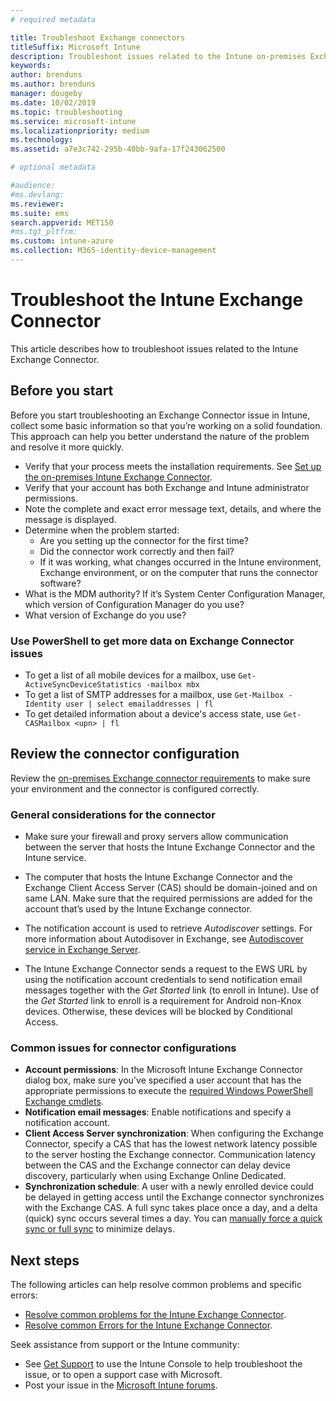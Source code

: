 ```yaml
---
# required metadata

title: Troubleshoot Exchange connectors
titleSuffix: Microsoft Intune
description: Troubleshoot issues related to the Intune on-premises Exchange connector.
keywords:
author: brenduns
ms.author: brenduns
manager: dougeby
ms.date: 10/02/2019
ms.topic: troubleshooting
ms.service: microsoft-intune
ms.localizationpriority: medium
ms.technology:
ms.assetid: a7e3c742-295b-40bb-9afa-17f243062500

# optional metadata

#audience:
#ms.devlang:
ms.reviewer:
ms.suite: ems
search.appverid: MET150
#ms.tgt_pltfrm:
ms.custom: intune-azure
ms.collection: M365-identity-device-management
---
```


# Troubleshoot the Intune Exchange Connector

This article describes how to troubleshoot issues related to the Intune Exchange Connector.

## Before you start

Before you start troubleshooting an Exchange Connector issue in Intune, collect some basic information so that you’re working on a solid foundation. This approach can help you better understand the nature of the problem and resolve it more quickly.

- Verify that your process meets the installation requirements. See [Set up the on-premises Intune Exchange Connector](exchange-connector-install.md).
- Verify that your account has both Exchange and Intune administrator permissions.
- Note the complete and exact error message text, details, and where the message is displayed.
- Determine when the problem started: 
  - Are you setting up the connector for the first time? 
  - Did the connector work correctly and then fail?
  - If it was working, what changes occurred in the Intune environment, Exchange environment, or on the computer that runs the connector software?
- What is the MDM authority? If it’s System Center Configuration Manager, which version of Configuration Manager do you use?
- What version of Exchange do you use?

### Use PowerShell to get more data on Exchange Connector issues

- To get a list of all mobile devices for a mailbox, use `Get-ActiveSyncDeviceStatistics -mailbox mbx`
- To get a list of SMTP addresses for a mailbox, use `Get-Mailbox -Identity user | select emailaddresses | fl`
- To get detailed information about a device's access state, use `Get-CASMailbox <upn> | fl`

## Review the connector configuration

Review the [on-premises Exchange connector requirements](exchange-connector-install.md#intune-exchange-connector-requirements) to make sure your environment and the connector is configured correctly. 

### General considerations for the connector

- Make sure your firewall and proxy servers allow communication between the server that hosts the Intune Exchange Connector and the Intune service.

- The computer that hosts the Intune Exchange Connector and the Exchange Client Access Server (CAS) should be domain-joined and on same LAN. Make sure that the required permissions are added for the account that’s used by the Intune Exchange connector.

- The notification account is used to retrieve *Autodiscover* settings. For more information about Autodisover in Exchange, see [Autodiscover service in Exchange Server](https://docs.microsoft.com/exchange/architecture/client-access/autodiscover?view=exchserver-2016).

- The Intune Exchange Connector sends a request to the EWS URL by using the notification account credentials to send notification email messages together with the *Get Started* link (to enroll in Intune). Use of the *Get Started* link to enroll is a requirement for Android non-Knox devices. Otherwise, these devices will be blocked by Conditional Access.

### Common issues for connector configurations

- **Account permissions**: In the Microsoft Intune Exchange Connector dialog box, make sure you've specified a user account that has the appropriate permissions to execute the [required Windows PowerShell Exchange cmdlets](exchange-connector-install.md#exchange-cmdlet-requirements).
- **Notification email messages**: Enable notifications and specify a notification account.
- **Client Access Server synchronization**: When configuring the Exchange Connector, specify a CAS that has the lowest network latency possible to the server hosting the Exchange connector. Communication latency between the CAS and the Exchange connector can delay device discovery, particularly when using Exchange Online Dedicated.
- **Synchronization schedule**: A user with a newly enrolled device could be delayed in getting access until the Exchange connector synchronizes with the Exchange CAS. A full sync takes place once a day, and a delta (quick) sync occurs several times a day.  You can [manually force a quick sync or full sync](exchange-connector-install.md#manually-force-a-quick-sync-or-full-sync) to minimize delays.

## Next steps
The following articles can help resolve common problems and specific errors:

- [Resolve common problems for the Intune Exchange Connector](troubleshoot-exchange-connector-common-problems.md).
- [Resolve common Errors for the Intune Exchange Connector](troubleshoot-exchange-connector-common-errors.md).

Seek assistance from support or the Intune community:

- See [Get Support](../fundamentals/get-support.md) to use the Intune Console to help troubleshoot the issue, or to open a support case with Microsoft. 
- Post your issue in the [Microsoft Intune forums](https://social.technet.microsoft.com/Forums/en-US/home?forum=microsoftintuneprod).  
